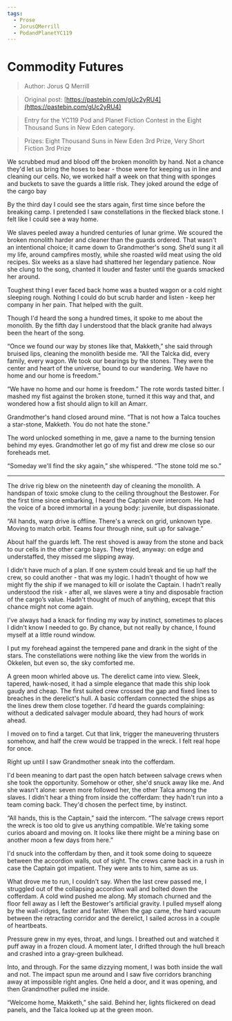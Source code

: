 ```yaml
---
tags:
  - Prose
  - JorusQMerrill
  - PodandPlanetYC119
---
```


# Commodity Futures

> Author: Jorus Q Merrill

> Original post: [https://pastebin.com/gUc2yRU4](https://pastebin.com/gUc2yRU4)

> Entry for the YC119 Pod and Planet Fiction Contest in the Eight Thousand Suns in New Eden category.

> Prizes: Eight Thousand Suns in New Eden 3rd Prize,  Very Short Fiction 3rd Prize


We scrubbed mud and blood off the broken monolith by hand. Not a chance they'd let us bring the hoses to bear - those were for keeping us in line and cleaning our cells. No, we worked half a week on that thing with sponges and buckets to save the guards a little risk. They joked around the edge of the cargo bay
 
By the third day I could see the stars again, first time since before the breaking camp. I pretended I saw constellations in the flecked black stone. I felt like I could see a way home.
 
We slaves peeled away a hundred centuries of lunar grime. We scoured the broken monolith harder and cleaner than the guards ordered. That wasn't an intentional choice; it came down to Grandmother's song. She’d sung it all my life, around campfires mostly, while she roasted wild meat using the old recipes. Six weeks as a slave had shattered her legendary patience. Now she clung to the song, chanted it louder and faster until the guards smacked her around.
 
Toughest thing I ever faced back home was a busted wagon or a cold night sleeping rough. Nothing I could do but scrub harder and listen - keep her company in her pain. That helped with the guilt.
 
Though I'd heard the song a hundred times, it spoke to me about the monolith. By the fifth day I understood that the black granite had always been the heart of the song.
 
“Once we found our way by stones like that, Makketh,” she said through bruised lips, cleaning the monolith beside me. “All the Talcka did, every family, every wagon. We took our bearings by the stones. They were the center and heart of the universe, bound to our wandering. We have no home and our home is freedom.”
 
“We have no home and our home is freedom.” The rote words tasted bitter. I mashed my fist against the broken stone, turned it this way and that, and wondered how a fist should align to kill an Amarr. 
 
Grandmother's hand closed around mine. “That is not how a Talca touches a star-stone, Makketh. You do not hate the stone.” 
 
The word unlocked something in me, gave a name to the burning tension behind my eyes. Grandmother let go of my fist and drew me close so our foreheads met. 
 
“Someday we'll find the sky again,” she whispered. “The stone told me so.”
 
***
 
The drive rig blew on the nineteenth day of cleaning the monolith. A handspan of toxic smoke clung to the ceiling throughout the Bestower. For the first time since embarking, I heard the Captain over intercom. He had the voice of a bored immortal in a young body: juvenile, but dispassionate.
 
“All hands, warp drive is offline. There's a wreck on grid, unknown type. Moving to match orbit. Teams four through nine, suit up for salvage.”
 
About half the guards left. The rest shoved is away from the stone and back to our cells in the other cargo bays. They tried, anyway: on edge and understaffed, they missed me slipping away.
 
I didn't have much of a plan. If one system could break and tie up half the crew, so could another - that was my logic. I hadn't thought of how we might fly the ship if we managed to kill or isolate the Captain. I hadn't really understood the risk - after all, we slaves were a tiny and disposable fraction of the cargo’s value. Hadn't thought of much of anything, except that this chance might not come again.
 
I've always had a knack for finding my way by instinct, sometimes to places I didn't know I needed to go. By chance, but not really by chance, I found myself at a little round window.
 
I put my forehead against the tempered pane and drank in the sight of the stars. The constellations were nothing like the view from the worlds in Okkelen, but even so, the sky comforted me.
 
A green moon whirled above us. The derelict came into view. Sleek, tapered, hawk-nosed, it had a simple elegance that made this ship look gaudy and cheap. The first suited crew crossed the gap and fixed lines to breaches in the derelict's hull. A basic cofferdam connected the ships as the lines drew them close together. I'd heard the guards complaining: without a dedicated salvager module aboard, they had hours of work ahead. 
 
I moved on to find a target. Cut that link, trigger the maneuvering thrusters somehow, and half the crew would be trapped in the wreck. I felt real hope for once.
 
Right up until I saw Grandmother sneak into the cofferdam.
 
I'd been meaning to dart past the open hatch between salvage crews when she took the opportunity. Somehow or other, she'd snuck away like me. And she wasn't alone: seven more followed her, the other Talca among the slaves. I didn't hear a thing from inside the cofferdam: they hadn't run into a team coming back. They'd chosen the perfect time, by instinct. 
 
“All hands, this is the Captain,” said the intercom. “The salvage crews report the wreck is too old to give us anything compatible. We're taking some curios aboard and moving on. It looks like there might be a mining base on another moon a few days from here.”
 
I'd snuck into the cofferdam by then, and it took some doing to squeeze between the accordion walls, out of sight. The crews came back in a rush in case the Captain got impatient. They were ants to him, same as us. 
 
What drove me to run, I couldn't say. When the last crew passed me, I struggled out of the collapsing accordion wall and bolted down the cofferdam. A cold wind pushed me along. My stomach churned and the floor fell away as I left the Bestower's artificial gravity. I pulled myself along by the wall-ridges, faster and faster. When the gap came, the hard vacuum between the retracting corridor and the derelict, I sailed across in a couple of heartbeats.
 
Pressure grew in my eyes, throat, and lungs. I breathed out and watched it puff away in a frozen cloud. A moment later, I drifted through the hull breach and crashed into a gray-green bulkhead. 
 
Into, and through. For the same dizzying moment, I was both inside the wall and not. The impact spun me around and I saw five corridors branching away at impossible right angles. One held a door, and it was opening, and then Grandmother pulled me inside.
 
“Welcome home, Makketh,” she said. Behind her, lights flickered on dead panels, and the Talca looked up at the green moon.